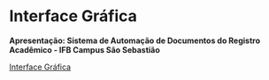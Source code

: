 # Interface Gráfica

**Apresentação: Sistema de Automação de Documentos do Registro Acadêmico - IFB Campus São Sebastião**

[Interface Gráfica]()
